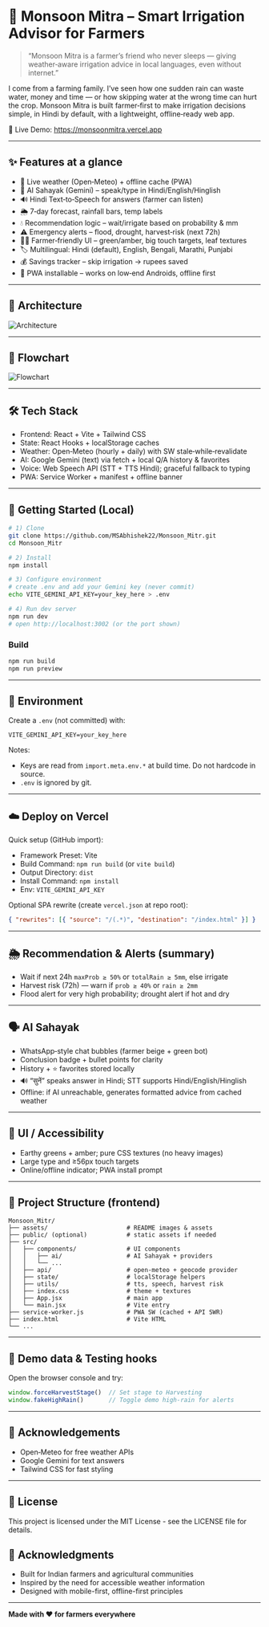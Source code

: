 # 🌾 Monsoon Mitra – Smart Irrigation Advisor for Farmers

> “Monsoon Mitra is a farmer’s friend who never sleeps — giving weather‑aware irrigation advice in local languages, even without internet.”

I come from a farming family. I’ve seen how one sudden rain can waste water, money and time — or how skipping water at the wrong time can hurt the crop. Monsoon Mitra is built farmer‑first to make irrigation decisions simple, in Hindi by default, with a lightweight, offline‑ready web app.

🔗 Live Demo: https://monsoonmitra.vercel.app

---

## ✨ Features at a glance

- 📡 Live weather (Open‑Meteo) + offline cache (PWA)
- 🤖 AI Sahayak (Gemini) – speak/type in Hindi/English/Hinglish
- 🔊 Hindi Text‑to‑Speech for answers (farmer can listen)
- 🌦️ 7‑day forecast, rainfall bars, temp labels
- 💧 Recommendation logic – wait/irrigate based on probability & mm
- ⚠️ Emergency alerts – flood, drought, harvest‑risk (next 72h)
- 👨‍🌾 Farmer‑friendly UI – green/amber, big touch targets, leaf textures
- 🏷️ Multilingual: Hindi (default), English, Bengali, Marathi, Punjabi
- 💰 Savings tracker – skip irrigation → rupees saved
- 📱 PWA installable – works on low‑end Androids, offline first

---

## 📐 Architecture

![Architecture](assets/architecture_mitr.png)

---

## 🧭 Flowchart

![Flowchart](assets/flowchart_mitr.jpeg)

---

## 🛠 Tech Stack

- Frontend: React + Vite + Tailwind CSS
- State: React Hooks + localStorage caches
- Weather: Open‑Meteo (hourly + daily) with SW stale‑while‑revalidate
- AI: Google Gemini (text) via fetch + local Q/A history & favorites
- Voice: Web Speech API (STT + TTS Hindi); graceful fallback to typing
- PWA: Service Worker + manifest + offline banner

---

## 🚀 Getting Started (Local)

```bash
# 1) Clone
git clone https://github.com/MSAbhishek22/Monsoon_Mitr.git
cd Monsoon_Mitr

# 2) Install
npm install

# 3) Configure environment
# create .env and add your Gemini key (never commit)
echo VITE_GEMINI_API_KEY=your_key_here > .env

# 4) Run dev server
npm run dev
# open http://localhost:3002 (or the port shown)
```

### Build
```bash
npm run build
npm run preview
```

---

## 🔐 Environment

Create a `.env` (not committed) with:
```
VITE_GEMINI_API_KEY=your_key_here
```
Notes:
- Keys are read from `import.meta.env.*` at build time. Do not hardcode in source.
- `.env` is ignored by git.

---

## ☁️ Deploy on Vercel

Quick setup (GitHub import):
- Framework Preset: Vite
- Build Command: `npm run build` (or `vite build`)
- Output Directory: `dist`
- Install Command: `npm install`
- Env: `VITE_GEMINI_API_KEY`

Optional SPA rewrite (create `vercel.json` at repo root):
```json
{ "rewrites": [{ "source": "/(.*)", "destination": "/index.html" }] }
```

---

## 🌦️ Recommendation & Alerts (summary)

- Wait if next 24h `maxProb ≥ 50%` or `totalRain ≥ 5mm`, else irrigate
- Harvest risk (72h) — warn if `prob ≥ 40%` or `rain ≥ 2mm`
- Flood alert for very high probability; drought alert if hot and dry

---

## 🗣️ AI Sahayak

- WhatsApp‑style chat bubbles (farmer beige + green bot)
- Conclusion badge + bullet points for clarity
- History + ⭐ favorites stored locally
- 🔊 “सुनें” speaks answer in Hindi; STT supports Hindi/English/Hinglish
- Offline: if AI unreachable, generates formatted advice from cached weather

---

## 🧩 UI / Accessibility

- Earthy greens + amber; pure CSS textures (no heavy images)
- Large type and ≥56px touch targets
- Online/offline indicator; PWA install prompt

---

## 📂 Project Structure (frontend)

```
Monsoon_Mitr/
├── assets/                      # README images & assets
├── public/ (optional)           # static assets if needed
├── src/
│   ├── components/              # UI components
│   │   ├── ai/                  # AI Sahayak + providers
│   │   └── ...
│   ├── api/                     # open‑meteo + geocode provider
│   ├── state/                   # localStorage helpers
│   ├── utils/                   # tts, speech, harvest risk
│   ├── index.css                # theme + textures
│   ├── App.jsx                  # main app
│   └── main.jsx                 # Vite entry
├── service-worker.js            # PWA SW (cached + API SWR)
├── index.html                   # Vite HTML
└── ...
```

---

## 🧪 Demo data & Testing hooks

Open the browser console and try:
```js
window.forceHarvestStage()  // Set stage to Harvesting
window.fakeHighRain()       // Toggle demo high‑rain for alerts
```

---

## 🙏 Acknowledgements

- Open‑Meteo for free weather APIs
- Google Gemini for text answers
- Tailwind CSS for fast styling

---


## 📄 License

This project is licensed under the MIT License - see the LICENSE file for details.

## 🙏 Acknowledgments

- Built for Indian farmers and agricultural communities
- Inspired by the need for accessible weather information
- Designed with mobile-first, offline-first principles

---

**Made with ❤️ for farmers everywhere**
